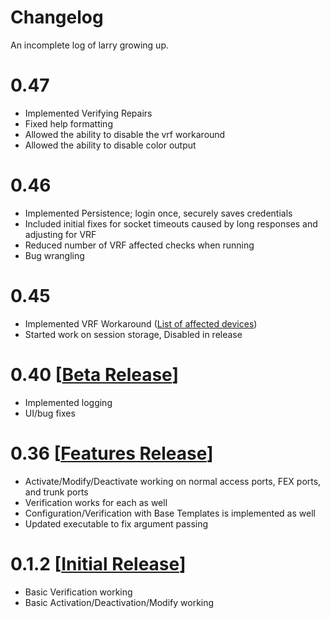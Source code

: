 # Changelog

An incomplete log of larry growing up.
# 0.47
- Implemented Verifying Repairs
- Fixed help formatting
- Allowed the ability to disable the vrf workaround
- Allowed the ability to disable color output

# 0.46
- Implemented Persistence; login once, securely saves credentials
- Included initial fixes for socket timeouts caused by long responses and adjusting for VRF
- Reduced number of VRF affected checks when running
- Bug wrangling

# 0.45

- Implemented VRF Workaround ([List of affected devices](https://1drv.ms/x/s!Am7FgEBKIICGia17HGoi-OeXzGaIHw))
- Started work on session storage, Disabled in release

# 0.40 [[Beta Release](https://github.com/Changer098/larry/releases/tag/0.40)]

- Implemented logging
- UI/bug fixes

# 0.36 [[Features Release](https://github.com/Changer098/larry/releases/tag/0.36)]

- Activate/Modify/Deactivate working on normal access ports, FEX ports, and trunk ports
- Verification works for each as well
- Configuration/Verification with Base Templates is implemented as well
- Updated executable to fix argument passing

# 0.1.2 [[Initial Release](https://github.com/Changer098/larry/releases/tag/0.1.2)]

- Basic Verification working
- Basic Activation/Deactivation/Modify working
